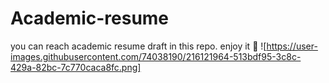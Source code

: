 # Academic-resume
you can reach academic resume draft in this repo. 
enjoy it :muscle:
![https://user-images.githubusercontent.com/74038190/216121964-513bdf95-3c8c-429a-82bc-7c770caca8fc.png]
